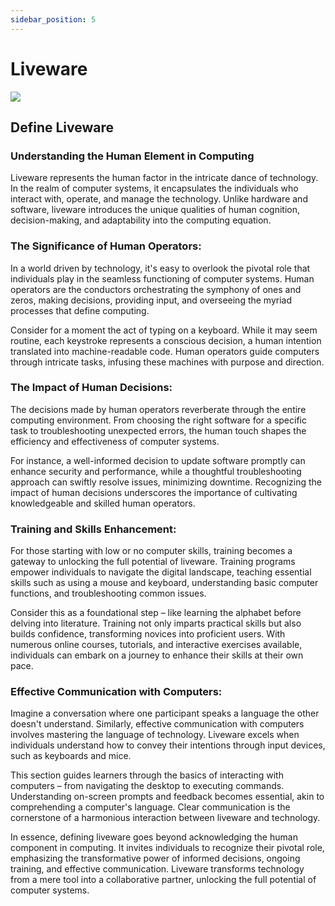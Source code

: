 ```yaml
---
sidebar_position: 5
---
```


# Liveware

![](https://lh7-us.googleusercontent.com/T74LvWiPjcJwj_4Y5dy_KziUA4npJCP7w01889V0ePYxPTl798ucUsw23MVeJpBhS78eTG96SBuDp8myPbf4EcCtujtV8V5KQVTV3cdC1VQSisAUsbev7OYF-X8GYPaI0Vi4dXDMvKKelX1Oh7EyB_M)

## Define Liveware

### Understanding the Human Element in Computing

Liveware represents the human factor in the intricate dance of technology. In the realm of computer systems, it encapsulates the individuals who interact with, operate, and manage the technology. Unlike hardware and software, liveware introduces the unique qualities of human cognition, decision-making, and adaptability into the computing equation.

### The Significance of Human Operators:

In a world driven by technology, it's easy to overlook the pivotal role that individuals play in the seamless functioning of computer systems. Human operators are the conductors orchestrating the symphony of ones and zeros, making decisions, providing input, and overseeing the myriad processes that define computing.

Consider for a moment the act of typing on a keyboard. While it may seem routine, each keystroke represents a conscious decision, a human intention translated into machine-readable code. Human operators guide computers through intricate tasks, infusing these machines with purpose and direction.

### The Impact of Human Decisions:

The decisions made by human operators reverberate through the entire computing environment. From choosing the right software for a specific task to troubleshooting unexpected errors, the human touch shapes the efficiency and effectiveness of computer systems.

For instance, a well-informed decision to update software promptly can enhance security and performance, while a thoughtful troubleshooting approach can swiftly resolve issues, minimizing downtime. Recognizing the impact of human decisions underscores the importance of cultivating knowledgeable and skilled human operators.

### Training and Skills Enhancement:

For those starting with low or no computer skills, training becomes a gateway to unlocking the full potential of liveware. Training programs empower individuals to navigate the digital landscape, teaching essential skills such as using a mouse and keyboard, understanding basic computer functions, and troubleshooting common issues.

Consider this as a foundational step – like learning the alphabet before delving into literature. Training not only imparts practical skills but also builds confidence, transforming novices into proficient users. With numerous online courses, tutorials, and interactive exercises available, individuals can embark on a journey to enhance their skills at their own pace.

### Effective Communication with Computers:

Imagine a conversation where one participant speaks a language the other doesn't understand. Similarly, effective communication with computers involves mastering the language of technology. Liveware excels when individuals understand how to convey their intentions through input devices, such as keyboards and mice.

This section guides learners through the basics of interacting with computers – from navigating the desktop to executing commands. Understanding on-screen prompts and feedback becomes essential, akin to comprehending a computer's language. Clear communication is the cornerstone of a harmonious interaction between liveware and technology.

In essence, defining liveware goes beyond acknowledging the human component in computing. It invites individuals to recognize their pivotal role, emphasizing the transformative power of informed decisions, ongoing training, and effective communication. Liveware transforms technology from a mere tool into a collaborative partner, unlocking the full potential of computer systems.
